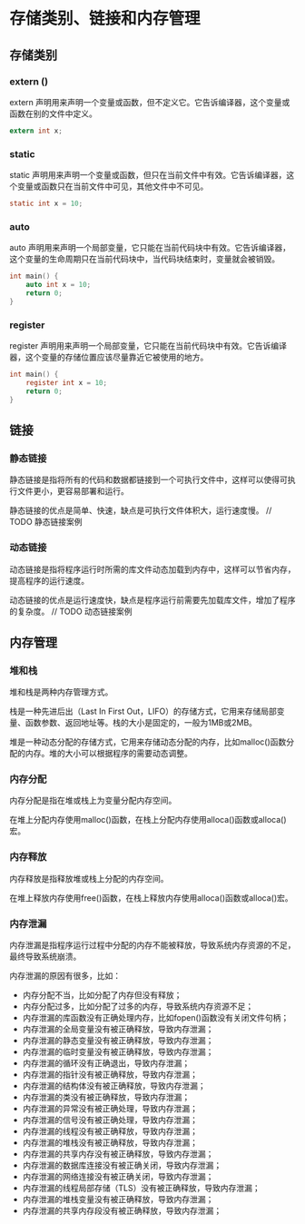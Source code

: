 # 存储类别、链接和内存管理

## 存储类别

### extern ()

extern 声明用来声明一个变量或函数，但不定义它。它告诉编译器，这个变量或函数在别的文件中定义。

```c
extern int x;
```

### static

static 声明用来声明一个变量或函数，但只在当前文件中有效。它告诉编译器，这个变量或函数只在当前文件中可见，其他文件中不可见。


```c
static int x = 10;
```


### auto

auto 声明用来声明一个局部变量，它只能在当前代码块中有效。它告诉编译器，这个变量的生命周期只在当前代码块中，当代码块结束时，变量就会被销毁。


```c
int main() {
    auto int x = 10;
    return 0;
}
```

### register

register 声明用来声明一个局部变量，它只能在当前代码块中有效。它告诉编译器，这个变量的存储位置应该尽量靠近它被使用的地方。


```c
int main() {
    register int x = 10;
    return 0;
}
```

## 链接

### 静态链接

静态链接是指将所有的代码和数据都链接到一个可执行文件中，这样可以使得可执行文件更小，更容易部署和运行。

静态链接的优点是简单、快速，缺点是可执行文件体积大，运行速度慢。
// TODO 静态链接案例

### 动态链接

动态链接是指将程序运行时所需的库文件动态加载到内存中，这样可以节省内存，提高程序的运行速度。

动态链接的优点是运行速度快，缺点是程序运行前需要先加载库文件，增加了程序的复杂度。
// TODO 动态链接案例

## 内存管理

### 堆和栈

堆和栈是两种内存管理方式。

栈是一种先进后出（Last In First Out，LIFO）的存储方式，它用来存储局部变量、函数参数、返回地址等。栈的大小是固定的，一般为1MB或2MB。

堆是一种动态分配的存储方式，它用来存储动态分配的内存，比如malloc()函数分配的内存。堆的大小可以根据程序的需要动态调整。

### 内存分配

内存分配是指在堆或栈上为变量分配内存空间。

在堆上分配内存使用malloc()函数，在栈上分配内存使用alloca()函数或alloca()宏。

### 内存释放

内存释放是指释放堆或栈上分配的内存空间。

在堆上释放内存使用free()函数，在栈上释放内存使用alloca()函数或alloca()宏。

### 内存泄漏

内存泄漏是指程序运行过程中分配的内存不能被释放，导致系统内存资源的不足，最终导致系统崩溃。

内存泄漏的原因有很多，比如：

- 内存分配不当，比如分配了内存但没有释放；
- 内存分配过多，比如分配了过多的内存，导致系统内存资源不足；
- 内存泄漏的库函数没有正确处理内存，比如fopen()函数没有关闭文件句柄；
- 内存泄漏的全局变量没有被正确释放，导致内存泄漏；
- 内存泄漏的静态变量没有被正确释放，导致内存泄漏；
- 内存泄漏的临时变量没有被正确释放，导致内存泄漏；
- 内存泄漏的循环没有正确退出，导致内存泄漏；
- 内存泄漏的指针没有被正确释放，导致内存泄漏；
- 内存泄漏的结构体没有被正确释放，导致内存泄漏；
- 内存泄漏的类没有被正确释放，导致内存泄漏；
- 内存泄漏的异常没有被正确处理，导致内存泄漏；
- 内存泄漏的信号没有被正确处理，导致内存泄漏；
- 内存泄漏的线程没有被正确释放，导致内存泄漏；
- 内存泄漏的堆栈没有被正确释放，导致内存泄漏；
- 内存泄漏的共享内存没有被正确释放，导致内存泄漏；
- 内存泄漏的数据库连接没有被正确关闭，导致内存泄漏；
- 内存泄漏的网络连接没有被正确关闭，导致内存泄漏；
- 内存泄漏的线程局部存储（TLS）没有被正确释放，导致内存泄漏；
- 内存泄漏的堆栈变量没有被正确释放，导致内存泄漏；
- 内存泄漏的共享内存段没有被正确释放，导致内存泄漏；